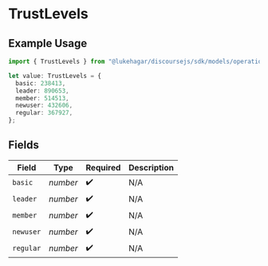 # TrustLevels

## Example Usage

```typescript
import { TrustLevels } from "@lukehagar/discoursejs/sdk/models/operations";

let value: TrustLevels = {
  basic: 238413,
  leader: 890653,
  member: 514513,
  newuser: 432606,
  regular: 367927,
};
```

## Fields

| Field              | Type               | Required           | Description        |
| ------------------ | ------------------ | ------------------ | ------------------ |
| `basic`            | *number*           | :heavy_check_mark: | N/A                |
| `leader`           | *number*           | :heavy_check_mark: | N/A                |
| `member`           | *number*           | :heavy_check_mark: | N/A                |
| `newuser`          | *number*           | :heavy_check_mark: | N/A                |
| `regular`          | *number*           | :heavy_check_mark: | N/A                |